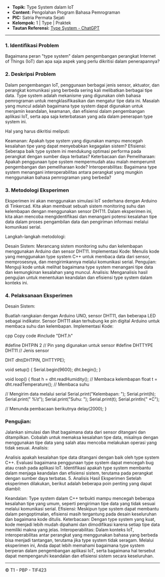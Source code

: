 
- **Topik:** Type System dalam IoT
- **Content:** Pengolahan Program Bahasa Pemrograman
- **PIC:** Satria Permata Sejati
- **Kelompok:** 1 | Type | Praktek
- **Tautan Referensi:** [Type System - ChatGPT](https://chatgpt.com/share/d3a7f66d-554e-4944-aee0-b00be8b90a14)

---

### 1. Identifikasi Problem
Bagaimana peran "type system" dalam pengembangan perangkat Internet of Things (IoT) dan apa saja aspek yang perlu dikritisi dalam penerapannya?

### 2. Deskripsi Problem
Dalam pengembangan IoT, penggunaan berbagai jenis sensor, aktuator, dan perangkat komunikasi yang berbeda sering kali melibatkan berbagai tipe data. Type system adalah mekanisme yang digunakan oleh bahasa pemrograman untuk mengklasifikasikan dan mengatur tipe data ini. Masalah yang muncul adalah bagaimana type system dapat digunakan untuk menjamin keandalan, keamanan, dan efisiensi dalam pengembangan aplikasi IoT, serta apa saja keterbatasan yang ada dalam penerapan type system ini.

Hal yang harus dikritisi meliputi:

Keamanan: Apakah type system yang digunakan mampu mencegah kesalahan tipe yang dapat menyebabkan kegagalan sistem?
Efisiensi: Seberapa baik type system ini mendukung optimasi performa pada perangkat dengan sumber daya terbatas?
Keterbacaan dan Pemeliharaan: Apakah penggunaan type system mempermudah atau malah memperumit pengembangan dan pemeliharaan kode?
Interoperabilitas: Bagaimana type system menangani interoperabilitas antara perangkat yang mungkin menggunakan bahasa pemrograman yang berbeda?

### 3. Metodologi Eksperimen
Eksperimen ini akan menggunakan simulasi IoT sederhana dengan Arduino di Tinkercad. Kita akan membuat sebuah sistem monitoring suhu dan kelembapan dengan menggunakan sensor DHT11. Dalam eksperimen ini, kita akan mencoba mengidentifikasi dan menangani potensi kesalahan tipe data dalam proses pengambilan data dan pengiriman informasi melalui komunikasi serial.

Langkah-langkah metodologi:

Desain Sistem: Merancang sistem monitoring suhu dan kelembapan menggunakan Arduino dan sensor DHT11.
Implementasi Kode: Menulis kode yang menggunakan type system C++ untuk membaca data dari sensor, memprosesnya, dan mengirimkannya melalui komunikasi serial.
Pengujian: Menguji kode untuk melihat bagaimana type system menangani tipe data dan kemungkinan kesalahan yang muncul.
Analisis: Menganalisis hasil pengujian untuk menentukan keandalan dan efisiensi type system dalam konteks ini.

### 4. Pelaksanaan Eksperimen
Desain Sistem:

Buatlah rangkaian dengan Arduino UNO, sensor DHT11, dan beberapa LED sebagai indikator.
Sensor DHT11 akan terhubung ke pin digital Arduino untuk membaca suhu dan kelembapan.
Implementasi Kode:

cpp
Copy code
#include "DHT.h"

#define DHTPIN 2     // Pin yang digunakan untuk sensor
#define DHTTYPE DHT11   // Jenis sensor

DHT dht(DHTPIN, DHTTYPE);

void setup() {
  Serial.begin(9600);
  dht.begin();
}

void loop() {
  float h = dht.readHumidity();    // Membaca kelembapan
  float t = dht.readTemperature(); // Membaca suhu

  // Mengirim data melalui serial
  Serial.print("Kelembapan: ");
  Serial.print(h);
  Serial.print(" %\t");
  Serial.print("Suhu: ");
  Serial.print(t);
  Serial.println(" *C");

  // Menunda pembacaan berikutnya
  delay(2000);
}

### Pengujian:

Jalankan simulasi dan lihat bagaimana data dari sensor ditangani dan ditampilkan.
Cobalah untuk memaksa kesalahan tipe data, misalnya dengan menggunakan tipe data yang salah atau mencoba melakukan operasi yang tidak sesuai.
Analisis:

Analisis apakah kesalahan tipe data ditangani dengan baik oleh type system C++.
Evaluasi bagaimana penggunaan type system dapat mencegah bug atau crash pada aplikasi IoT.
Identifikasi apakah type system membantu dalam menjaga keandalan dan efisiensi sistem, terutama pada perangkat dengan sumber daya terbatas.
5. Analisis Hasil Eksperimen
Setelah eksperimen dilakukan, berikut adalah beberapa poin penting yang dapat diambil:

Keandalan: Type system dalam C++ terbukti mampu mencegah beberapa kesalahan tipe yang umum, seperti pengiriman tipe data yang tidak sesuai melalui komunikasi serial.
Efisiensi: Meskipun type system dapat membantu dalam pengoptimalan, efisiensi masih tergantung pada desain keseluruhan dan bagaimana kode ditulis.
Keterbacaan: Dengan type system yang kuat, kode menjadi lebih mudah dipahami dan dimodifikasi karena setiap tipe data memiliki makna yang jelas.
Interoperabilitas: Dalam konteks IoT, interoperabilitas antar perangkat yang menggunakan bahasa yang berbeda bisa menjadi tantangan, terutama jika type system tidak seragam.
Melalui eksperimen ini, Anda dapat lebih memahami bagaimana type system berperan dalam pengembangan aplikasi IoT, serta bagaimana hal tersebut dapat mempengaruhi keandalan dan efisiensi sistem secara keseluruhan.

---

© T1 - PBP - TIF423
